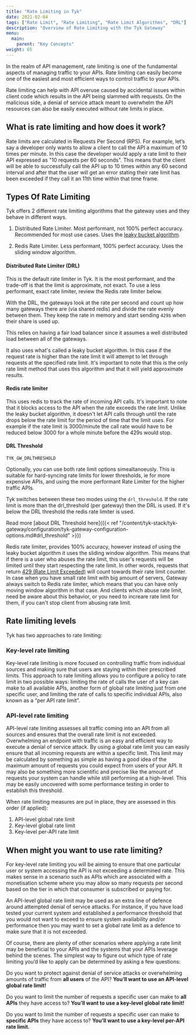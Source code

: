 ```yaml
---
title: "Rate Limiting in Tyk"
date: 2021-02-04
tags: ["Rate Limit", "Rate Limiting", "Rate Limit Algorithms", "DRL"]
description: "Overview of Rate Limiting with the Tyk Gateway"
menu:
  main:
    parent: "Key Concepts"
weight: 65
---
```


In the realm of API management, rate limiting is one of the fundamental aspects of managing traffic to your APIs. Rate limiting can easily become one of the easiest and most efficient ways to control traffic to your APIs.

Rate limiting can help with API overuse caused by accidental issues within client code which results in the API being slammed with requests. On the malicious side, a denial of service attack meant to overwhelm the API resources can also be easily executed without rate limits in place.

## What is rate limiting and how does it work?

Rate limits are calculated in Requests Per Second (RPS). For example, let’s say a developer only wants to allow a client to call the API a maximum of 10 times per minute. In this case the developer would apply a rate limit to their API expressed as "10 requests per 60 seconds". This means that the client will be able to successfully call the API up to 10 times within any 60 second interval and after that the user will get an error stating their rate limit has been exceeded if they call it an 11th time within that time frame.

## Types Of Rate Limiting

Tyk offers 2 different rate limiting algorithms that the gateway uses and they behave in different ways.


1. Distributed Rate Limiter.  Most performant, not 100% perfect accuracy.  Recommended for most use cases. Uses the [leaky bucket algorithm](https://en.wikipedia.org/wiki/Leaky_bucket).

2. Redis Rate Limiter.  Less performant, 100% perfect accuracy. Uses the sliding window algorithm.

#### Distributed Rate Limiter (DRL)

This is the default rate limiter in Tyk.  It is the most performant, and the trade-off is that the limit is approximate, not exact.  To use a less performant, exact rate limiter, review the Redis rate limiter below.

With the DRL, the gateways look at the rate per second and count up how many gateways there are (via shared redis) and divide the rate evenly between them. They keep the rate in memory and start sending `429`s when their share is used up.

This relies on having a fair load balancer since it assumes a well distributed load between all of the gateways.

It also uses what's called a leaky bucket algorithm. In this case if the request rate is higher than the rate limit it will attempt to let through requests at the specified rate limit. It's important to note that this is the only rate limit method that uses this algorithm and that it will yield approximate results.

#### Redis rate limiter
This uses redis to track the rate of incoming API calls. It's important to note that it blocks access to the API when the rate exceeds the rate limit. Unlike the leaky bucket algorithm, it doesn't let API calls through until the rate drops below the rate limit for the period of time that the limit uses. For example if the rate limit is 3000/minute the call rate would have to be reduced below 3000 for a whole minute before the 429s would stop.

#### DRL Threshold

`TYK_GW_DRLTHRESHOLD`

Optionally, you can use both rate limit options simealtanoeusly.  This is suitable for hard-syncing rate limits for lower thresholds, ie for more expensive APIs, and using the more performant Rate Limiter for the higher traffic APIs.

Tyk switches between these two modes using the `drl_threshold`. If the rate limit is more than the drl_threshold (per gateway) then the DRL is used. If it's below the DRL threshold the redis rate limiter is used.

Read more [about DRL Threshold here]({{< ref "/content/tyk-stack/tyk-gateway/configuration/tyk-gateway-configuration-options.md#drl_threshold" >}})

Redis rate limiter, provides 100% accuracy, however instead of using the leaky bucket algorithm it uses the sliding window algorithm. This means that if there is a user who abuses the rate limit, this user's requests will be limited until they start respecting the rate limit. In other words, requests that return [429 (Rate Limit Exceeded)](https://developer.mozilla.org/en-US/docs/Web/HTTP/Status/429) will count towards their rate limit counter.
In case when you have small rate limit with big amount of servers, Gateway always switch to Redis rate limiter, which means that you can have only moving window algorithm in that case. And clients which abuse rate limit, need be aware about this behavior, or you need to increare rate limit for them, if you can't stop client from abusing rate limit.

## Rate limiting levels

Tyk has two approaches to rate limiting: 

### Key-level rate limiting 

Key-level rate limiting is more focused on controlling traffic from individual sources and making sure that users are staying within their prescribed limits. This approach to rate limiting allows you to configure a policy to rate limit in two possible ways: limiting the rate of calls the user of a key can make to all available APIs, another form of global rate limiting just from one specific user, and limiting the rate of calls to specific individual APIs, also known as a “per API rate limit”.

### API-level rate limiting 

API-level rate limiting assesses all traffic coming into an API from all sources and ensures that the overall rate limit is not exceeded. Overwhelming an endpoint with traffic is an easy and efficient way to execute a denial of service attack. By using a global rate limit you can easily ensure that all incoming requests are within a specific limit. This limit may be calculated by something as simple as having a good idea of the maximum amount of requests you could expect from users of your API. It may also be something more scientific and precise like the amount of requests your system can handle while still performing at a high-level. This may be easily uncovered with some performance testing in order to establish this threshold.

When rate limiting measures are put in place, they are assessed in this order (if applied):

1. API-level global rate limit
2. Key-level global rate limit
3. Key-level per-API rate limit

## When might you want to use rate limiting?

For key-level rate limiting you will be aiming to ensure that one particular user or system accessing the API is not exceeding a determined rate. This makes sense in a scenario such as APIs which are associated with a monetisation scheme where you may allow so many requests per second based on the tier in which that consumer is subscribed or paying for.

An API-level global rate limit may be used as an extra line of defence around attempted denial of service attacks. For instance, if you have load tested your current system and established a performance threshold that you would not want to exceed to ensure system availability and/or performance then you may want to set a global rate limit as a defence to make sure that it is not exceeded.

Of course, there are plenty of other scenarios where applying a rate limit may be beneficial to your APIs and the systems that your APIs leverage behind the scenes. The simplest way to figure out which type of rate limiting you’d like to apply can be determined by asking a few questions:

Do you want to protect against denial of service attacks or overwhelming amounts of traffic from **all users** of the API? **You’ll want to use an API-level global rate limit!**

Do you want to limit the number of requests a specific user can make to **all APIs** they have access to? **You’ll want to use a key-level global rate limit!**

Do you want to limit the number of requests a specific user can make to **specific APIs** they have access to? **You’ll want to use a key-level per-API rate limit.**
